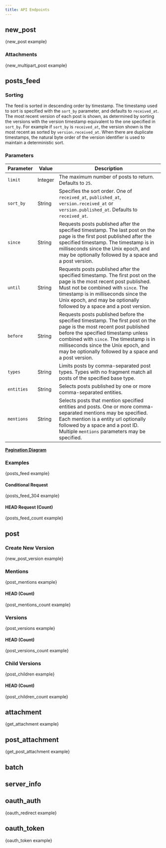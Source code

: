 ```yaml
---
title: API Endpoints
---
```


## new_post

{new_post example}

### Attachments

{new_multipart_post example}

## posts_feed

### Sorting

The feed is sorted in descending order by timestamp. The timestamp used to sort
is specified with the `sort_by` parameter, and defaults to `received_at`. The
most recent version of each post is shown, as determined by sorting the
versions with the version timestamp equivalent to the one specified in
`sort_by`. For example if `sort_by` is `received_at`, the version shown is the
most recent as sorted by `version.received_at`. When there are duplicate
timestamps, the natural byte order of the version identifier is used to maintain
a deterministic sort.

### Parameters

| Parameter | Value |  Description |
| --------- | ----- | ------------ |
| `limit` | Integer | The maximum number of posts to return. Defaults to `25`. |
| `sort_by` | String | Specifies the sort order. One of `received_at`, `published_at`, `version.received_at` or `version.published_at`. Defaults to `received_at`. |
| `since` | String | Requests posts published after the specified timestamp. The last post on the page is the first post published after the specified timestamp. The timestamp is in milliseconds since the Unix epoch, and may be optionally followed by a space and a post version. |
| `until` | String | Requests posts published after the specified timestamp. The first post on the page is the most recent post published. Must not be combined with `since`. The timestamp is in milliseconds since the Unix epoch, and may be optionally followed by a space and a post version. |
| `before` | String | Requests posts published before the specified timestamp. The first post on the page is the most recent post published before the specified timestamp unless combined with `since`. The timestamp is in milliseconds since the Unix epoch, and may be optionally followed by a space and a post version. |
| `types` | String | Limits posts by comma-separated post types. Types with no fragment match all posts of the specified base type. |
| `entities` | String | Selects posts published by one or more comma-separated entities. |
| `mentions` | String | Selects posts that mention specified entities and posts. One or more comma-separated mentions may be specified. Each mention is a entity url optionally followed by a space and a post ID. Multiple `mentions` parameters may be specified. |

[**Pagination Diagram**](<%= image_url('tent_pagination.png') %>)

### Examples

{posts_feed example}

#### Conditional Request

{posts_feed_304 example}

#### HEAD Request (Count)

{posts_feed_count example}

## post

### Create New Version

{new_post_version example}

### Mentions

{post_mentions example}

#### HEAD (Count)

{post_mentions_count example}

### Versions

{post_versions example}

#### HEAD (Count)

{post_versions_count example}

### Child Versions

{post_children example}

#### HEAD (Count)

{post_children_count example}

## attachment

{get_attachment example}

## post_attachment

{get_post_attachment example}

## batch

## server_info

## oauth_auth

{oauth_redirect example}

## oauth_token

{oauth_token example}
